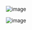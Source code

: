


![image](https://github.com/user-attachments/assets/175e8f42-98c5-4f59-b0fd-45e142026b94)

![image](https://github.com/user-attachments/assets/db0e201a-2cb6-493b-af36-dac084e013c0)


